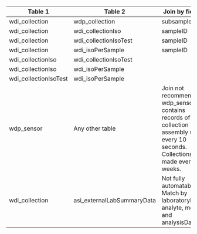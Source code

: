 |Table 1|Table 2|Join by field(s)|
|------------------------|------------------------|-------------------------------|
wdi_collection|wdp_collection|subsampleID
wdi_collection|wdi_collectionIso|sampleID
wdi_collection|wdi_collectionIsoTest|sampleID
wdi_collection|wdi_isoPerSample|sampleID
wdi_collectionIso|wdi_collectionIsoTest|
wdi_collectionIso|wdi_isoPerSample|
wdi_collectionIsoTest|wdi_isoPerSample|
wdp_sensor|Any other table|Join not recommended: wdp_sensor contains records of collection assembly status every 10 seconds. Collections are made every two weeks.
wdi_collection|asi_externalLabSummaryData|Not fully automatable: Match by laboratoryName, analyte, method, and analysisDate
